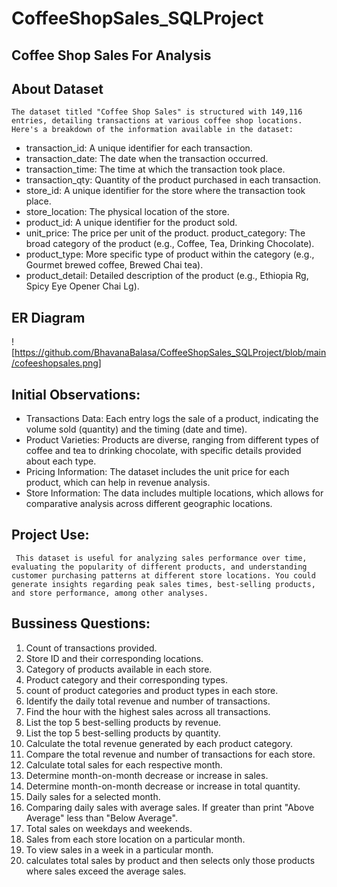 # CoffeeShopSales_SQLProject
## Coffee Shop Sales For Analysis 
## About Dataset
    The dataset titled "Coffee Shop Sales" is structured with 149,116 entries, detailing transactions at various coffee shop locations.
    Here's a breakdown of the information available in the dataset:
- 	transaction_id: A unique identifier for each transaction.
- 	transaction_date: The date when the transaction occurred.
- 	transaction_time: The time at which the transaction took place.
- 	transaction_qty: Quantity of the product purchased in each transaction.
- 	store_id: A unique identifier for the store where the transaction took place.
- 	store_location: The physical location of the store.
- 	product_id: A unique identifier for the product sold.
- 	unit_price: The price per unit of the product.
   	product_category: The broad category of the product (e.g., Coffee, Tea, Drinking Chocolate).
- 	product_type: More specific type of product within the category (e.g., Gourmet brewed coffee, Brewed Chai tea).
- 	product_detail: Detailed description of the product (e.g., Ethiopia Rg, Spicy Eye Opener Chai Lg).
## ER Diagram
   ![https://github.com/BhavanaBalasa/CoffeeShopSales_SQLProject/blob/main/cofeeshopsales.png]
## Initial Observations:
-	Transactions Data: Each entry logs the sale of a product, indicating the volume sold (quantity) and the timing (date and time).
-	Product Varieties: Products are diverse, ranging from different types of coffee and tea to drinking chocolate, with specific details provided about each type.
-	Pricing Information: The dataset includes the unit price for each product, which can help in revenue analysis.
-	Store Information: The data includes multiple locations, which allows for comparative analysis across different geographic locations.
## Project Use:
     This dataset is useful for analyzing sales performance over time, evaluating the popularity of different products, and understanding customer purchasing patterns at different store locations. You could generate insights regarding peak sales times, best-selling products, and store performance, among other analyses. 

## Bussiness Questions:
1. Count of transactions provided. 
2. Store ID and their corresponding locations.
3. Category of products available in each store. 
4. Product category and their corresponding types.
5.  count of product categories and product types in each store. 
6. Identify the daily total revenue and number of transactions.
7. Find the hour with the highest sales across all transactions.
8. List the top 5 best-selling products by revenue. 
9. List the top 5 best-selling products by quantity.
10. Calculate the total revenue generated by each product category.
11. Compare the total revenue and number of transactions for each store.
12. Calculate total sales for each respective month.
13. Determine month-on-month decrease or increase in sales.
14. Determine month-on-month decrease or increase in total quantity.
15. Daily sales for a selected month.
16. Comparing daily sales with average sales. If greater than print "Above Average" less than "Below Average".
17. Total sales on weekdays and weekends.
18. Sales from each store location on a particular month.
19. To view sales in a week in a particular month.
20. calculates total sales by product and then selects only those products where sales exceed the average sales.
